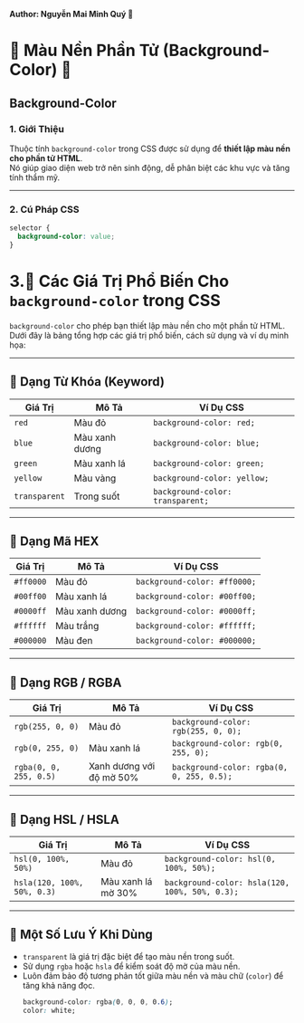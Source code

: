 **Author: Nguyễn Mai Minh Quý 🎨**

# 🌈  Màu Nền Phần Tử (Background-Color) 🌈

## Background-Color

### 1. **Giới Thiệu**
Thuộc tính `background-color` trong CSS được sử dụng để **thiết lập màu nền cho phần tử HTML**.  
Nó giúp giao diện web trở nên sinh động, dễ phân biệt các khu vực và tăng tính thẩm mỹ.

---

### 2. **Cú Pháp CSS**

```css
selector {
  background-color: value;
}
```

# 3.🎯 Các Giá Trị Phổ Biến Cho `background-color` trong CSS

`background-color` cho phép bạn thiết lập màu nền cho một phần tử HTML.  
Dưới đây là bảng tổng hợp các giá trị phổ biến, cách sử dụng và ví dụ minh họa:

---

## 🔹 Dạng Từ Khóa (Keyword)

| Giá Trị        | Mô Tả                            | Ví Dụ CSS                          |
|----------------|----------------------------------|------------------------------------|
| `red`          | Màu đỏ                           | `background-color: red;`           |
| `blue`         | Màu xanh dương                   | `background-color: blue;`          |
| `green`        | Màu xanh lá                      | `background-color: green;`         |
| `yellow`       | Màu vàng                         | `background-color: yellow;`        |
| `transparent`  | Trong suốt                       | `background-color: transparent;`   |

---

## 🔹 Dạng Mã HEX

| Giá Trị     | Mô Tả                | Ví Dụ CSS                        |
|-------------|----------------------|----------------------------------|
| `#ff0000`   | Màu đỏ               | `background-color: #ff0000;`     |
| `#00ff00`   | Màu xanh lá          | `background-color: #00ff00;`     |
| `#0000ff`   | Màu xanh dương       | `background-color: #0000ff;`     |
| `#ffffff`   | Màu trắng            | `background-color: #ffffff;`     |
| `#000000`   | Màu đen              | `background-color: #000000;`     |

---

## 🔹 Dạng RGB / RGBA

| Giá Trị                  | Mô Tả                             | Ví Dụ CSS                                 |
|--------------------------|-----------------------------------|-------------------------------------------|
| `rgb(255, 0, 0)`         | Màu đỏ                            | `background-color: rgb(255, 0, 0);`       |
| `rgb(0, 255, 0)`         | Màu xanh lá                       | `background-color: rgb(0, 255, 0);`       |
| `rgba(0, 0, 255, 0.5)`   | Xanh dương với độ mờ 50%          | `background-color: rgba(0, 0, 255, 0.5);` |

---

## 🔹 Dạng HSL / HSLA

| Giá Trị                   | Mô Tả                             | Ví Dụ CSS                                      |
|---------------------------|-----------------------------------|------------------------------------------------|
| `hsl(0, 100%, 50%)`       | Màu đỏ                            | `background-color: hsl(0, 100%, 50%);`         |
| `hsla(120, 100%, 50%, 0.3)` | Màu xanh lá mờ 30%              | `background-color: hsla(120, 100%, 50%, 0.3);` |

---

## 🔹 Một Số Lưu Ý Khi Dùng

- `transparent` là giá trị đặc biệt để tạo màu nền trong suốt.
- Sử dụng `rgba` hoặc `hsla` để kiểm soát độ mờ của màu nền.
- Luôn đảm bảo độ tương phản tốt giữa màu nền và màu chữ (`color`) để tăng khả năng đọc.
  ```css
  background-color: rgba(0, 0, 0, 0.6);
  color: white;
